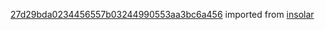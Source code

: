 [27d29bda0234456557b03244990553aa3bc6a456](https://github.com/insolar/insolar/commit/27d29bda0234456557b03244990553aa3bc6a456) imported from [insolar](https://github.com/insolar/insolar)
